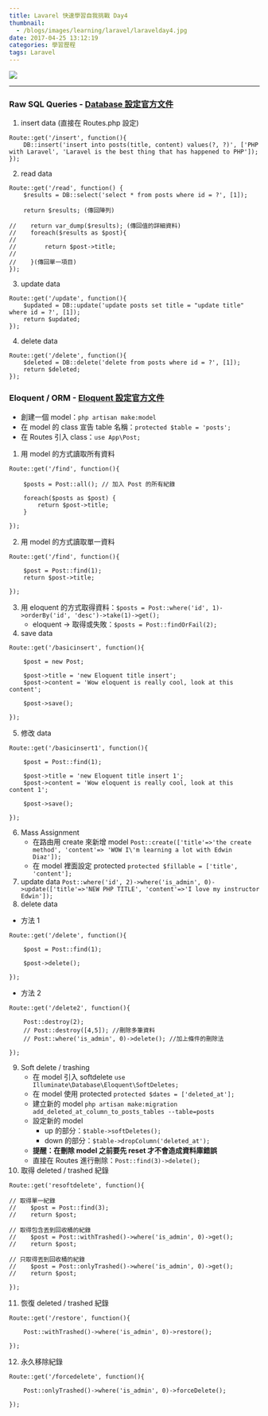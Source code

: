 ```yaml
---
title: Lavarel 快速學習自我挑戰 Day4
thumbnail:
  - /blogs/images/learning/laravel/laravelday4.jpg
date: 2017-04-25 13:12:19
categories: 學習歷程
tags: Laravel
---
```

<img src="/blogs/images/learning/laravel/laravelday4.jpg">

***
### Raw SQL Queries - [Database 設定官方文件](https://laravel.com/docs/5.2/database)
1. insert data (直接在 Routes.php 設定)
```
Route::get('/insert', function(){
    DB::insert('insert into posts(title, content) values(?, ?)', ['PHP with Laravel', 'Laravel is the best thing that has happened to PHP']);
});
```
2. read data
```
Route::get('/read', function() {
    $results = DB::select('select * from posts where id = ?', [1]);

    return $results; (傳回陣列)

//    return var_dump($results); (傳回值的詳細資料)
//    foreach($results as $post){
//
//        return $post->title;
//
//    }(傳回單一項目)
});
```
3. update data
```
Route::get('/update', function(){
    $updated = DB::update('update posts set title = "update title" where id = ?', [1]);
    return $updated;
});
```
4. delete data
```
Route::get('/delete', function(){
    $deleted = DB::delete('delete from posts where id = ?', [1]);
    return $deleted;
});
```

### Eloquent / ORM - [Eloquent 設定官方文件](https://laravel.com/docs/5.2/eloquent)
- 創建一個 model：`php artisan make:model`
- 在 model 的 class 宣告 table 名稱：`protected $table = 'posts';`
- 在 Routes 引入 class：`use App\Post;`
1. 用 model 的方式讀取所有資料
```
Route::get('/find', function(){

    $posts = Post::all(); // 加入 Post 的所有紀錄

    foreach($posts as $post) {
        return $post->title;
    }

});
```
2. 用 model 的方式讀取單一資料
```
Route::get('/find', function(){

    $post = Post::find(1);
    return $post->title;

});
```
3. 用 eloquent 的方式取得資料：`$posts = Post::where('id', 1)->orderBy('id', 'desc')->take(1)->get();`
    - eloquent -> 取得或失敗：`$posts = Post::findOrFail(2);`
4. save data
```
Route::get('/basicinsert', function(){

    $post = new Post;

    $post->title = 'new Eloquent title insert';
    $post->content = 'Wow eloquent is really cool, look at this content';

    $post->save();

});
```
5. 修改 data
```
Route::get('/basicinsert1', function(){

    $post = Post::find(1);

    $post->title = 'new Eloquent title insert 1';
    $post->content = 'Wow eloquent is really cool, look at this content 1';

    $post->save();

});
```
6. Mass Assignment
    - 在路由用 create 來新增 model
    `Post::create(['title'=>'the create method', 'content'=> 'WOW I\'m learning a lot with Edwin Diaz']);`
    - 在 model 裡面設定 protected
    `protected $fillable = ['title', 'content'];`
7. update data
`Post::where('id', 2)->where('is_admin', 0)->update(['title'=>'NEW PHP TITLE', 'content'=>'I love my instructor Edwin']);`
8. delete data
- 方法 1
```
Route::get('/delete', function(){

    $post = Post::find(1);

    $post->delete();

});
```
- 方法 2
```
Route::get('/delete2', function(){

    Post::destroy(2);
    // Post::destroy([4,5]); //刪除多筆資料
    // Post::where('is_admin', 0)->delete(); //加上條件的刪除法

});
```
9. Soft delete / trashing
    - 在 model 引入 softdelete
    `use Illuminate\Database\Eloquent\SoftDeletes;`
    - 在 model 使用 protected
    `protected $dates = ['deleted_at'];`
    - 建立新的 model
    `php artisan make:migration add_deleted_at_column_to_posts_tables --table=posts`
    - 設定新的 model
        - up 的部分：`$table->softDeletes();`
        - down 的部分：`$table->dropColumn('deleted_at');`
    -  **提醒：在刪除 model 之前要先 reset 才不會造成資料庫錯誤**
    - 直接在 Routes 進行刪除：`Post::find(3)->delete();`
10. 取得 deleted / trashed 紀錄
```
Route::get('resoftdelete', function(){

// 取得單一紀錄
//    $post = Post::find(3);
//    return $post;

// 取得包含丟到回收桶的紀錄
//    $post = Post::withTrashed()->where('is_admin', 0)->get();
//    return $post;

// 只取得丟到回收桶的紀錄
//    $post = Post::onlyTrashed()->where('is_admin', 0)->get();
//    return $post;

});
```
11. 恢復  deleted / trashed 紀錄
```
Route::get('/restore', function(){

    Post::withTrashed()->where('is_admin', 0)->restore();

});
```
12. 永久移除紀錄
```
Route::get('/forcedelete', function(){

    Post::onlyTrashed()->where('is_admin', 0)->forceDelete();

});
```